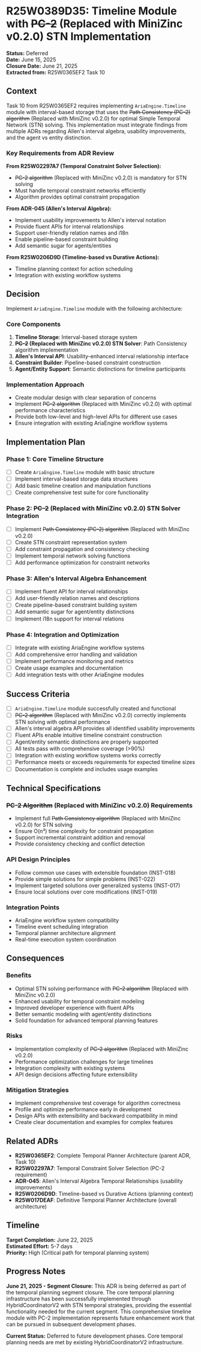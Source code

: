 # R25W0389D35: Timeline Module with ~~PC-2~~ (Replaced with MiniZinc v0.2.0) STN Implementation

<!-- @adr_serial R25W0389D35 -->

**Status:** Deferred  
**Date:** June 15, 2025  
**Closure Date:** June 21, 2025  
**Extracted from:** R25W0365EF2 Task 10

## Context

Task 10 from R25W0365EF2 requires implementing `AriaEngine.Timeline` module with interval-based storage that uses the ~~Path Consistency (PC-2) algorithm~~ (Replaced with MiniZinc v0.2.0) for optimal Simple Temporal Network (STN) solving. This implementation must integrate findings from multiple ADRs regarding Allen's interval algebra, usability improvements, and the agent vs entity distinction.

### Key Requirements from ADR Review

**From R25W02297A7 (Temporal Constraint Solver Selection):**

- ~~PC-2 algorithm~~ (Replaced with MiniZinc v0.2.0) is mandatory for STN solving
- Must handle temporal constraint networks efficiently
- Algorithm provides optimal constraint propagation

**From ADR-045 (Allen's Interval Algebra):**

- Implement usability improvements to Allen's interval notation
- Provide fluent APIs for interval relationships
- Support user-friendly relation names and i18n
- Enable pipeline-based constraint building
- Add semantic sugar for agents/entities

**From R25W0206D9D (Timeline-based vs Durative Actions):**

- Timeline planning context for action scheduling
- Integration with existing workflow systems

## Decision

Implement `AriaEngine.Timeline` module with the following architecture:

### Core Components

1. **Timeline Storage**: Interval-based storage system
2. **~~PC-2~~ (Replaced with MiniZinc v0.2.0) STN Solver**: Path Consistency algorithm implementation
3. **Allen's Interval API**: Usability-enhanced interval relationship interface
4. **Constraint Builder**: Pipeline-based constraint construction
5. **Agent/Entity Support**: Semantic distinctions for timeline participants

### Implementation Approach

- Create modular design with clear separation of concerns
- Implement ~~PC-2 algorithm~~ (Replaced with MiniZinc v0.2.0) with optimal performance characteristics
- Provide both low-level and high-level APIs for different use cases
- Ensure integration with existing AriaEngine workflow systems

## Implementation Plan

### Phase 1: Core Timeline Structure

- [ ] Create `AriaEngine.Timeline` module with basic structure
- [ ] Implement interval-based storage data structures
- [ ] Add basic timeline creation and manipulation functions
- [ ] Create comprehensive test suite for core functionality

### Phase 2: ~~PC-2~~ (Replaced with MiniZinc v0.2.0) STN Solver Integration

- [ ] Implement ~~Path Consistency (PC-2) algorithm~~ (Replaced with MiniZinc v0.2.0)
- [ ] Create STN constraint representation system
- [ ] Add constraint propagation and consistency checking
- [ ] Implement temporal network solving functions
- [ ] Add performance optimization for constraint networks

### Phase 3: Allen's Interval Algebra Enhancement

- [ ] Implement fluent API for interval relationships
- [ ] Add user-friendly relation names and descriptions
- [ ] Create pipeline-based constraint building system
- [ ] Add semantic sugar for agent/entity distinctions
- [ ] Implement i18n support for interval relations

### Phase 4: Integration and Optimization

- [ ] Integrate with existing AriaEngine workflow systems
- [ ] Add comprehensive error handling and validation
- [ ] Implement performance monitoring and metrics
- [ ] Create usage examples and documentation
- [ ] Add integration tests with other AriaEngine modules

## Success Criteria

- [ ] `AriaEngine.Timeline` module successfully created and functional
- [ ] ~~PC-2 algorithm~~ (Replaced with MiniZinc v0.2.0) correctly implements STN solving with optimal performance
- [ ] Allen's interval algebra API provides all identified usability improvements
- [ ] Fluent APIs enable intuitive timeline constraint construction
- [ ] Agent/entity semantic distinctions are properly supported
- [ ] All tests pass with comprehensive coverage (>90%)
- [ ] Integration with existing workflow systems works correctly
- [ ] Performance meets or exceeds requirements for expected timeline sizes
- [ ] Documentation is complete and includes usage examples

## Technical Specifications

### ~~PC-2 Algorithm~~ (Replaced with MiniZinc v0.2.0) Requirements

- Implement full ~~Path Consistency algorithm~~ (Replaced with MiniZinc v0.2.0) for STN solving
- Ensure O(n³) time complexity for constraint propagation
- Support incremental constraint addition and removal
- Provide consistency checking and conflict detection

### API Design Principles

- Follow common use cases with extensible foundation (INST-018)
- Provide simple solutions for simple problems (INST-022)
- Implement targeted solutions over generalized systems (INST-017)
- Ensure local solutions over core modifications (INST-019)

### Integration Points

- AriaEngine workflow system compatibility
- Timeline event scheduling integration
- Temporal planner architecture alignment
- Real-time execution system coordination

## Consequences

### Benefits

- Optimal STN solving performance with ~~PC-2 algorithm~~ (Replaced with MiniZinc v0.2.0)
- Enhanced usability for temporal constraint modeling
- Improved developer experience with fluent APIs
- Better semantic modeling with agent/entity distinctions
- Solid foundation for advanced temporal planning features

### Risks

- Implementation complexity of ~~PC-2 algorithm~~ (Replaced with MiniZinc v0.2.0)
- Performance optimization challenges for large timelines
- Integration complexity with existing systems
- API design decisions affecting future extensibility

### Mitigation Strategies

- Implement comprehensive test coverage for algorithm correctness
- Profile and optimize performance early in development
- Design APIs with extensibility and backward compatibility in mind
- Create clear documentation and examples for complex features

## Related ADRs

- **R25W0365EF2**: Complete Temporal Planner Architecture (parent ADR, Task 10)
- **R25W02297A7**: Temporal Constraint Solver Selection (PC-2 requirement)
- **ADR-045**: Allen's Interval Algebra Temporal Relationships (usability improvements)
- **R25W0206D9D**: Timeline-based vs Durative Actions (planning context)
- **R25W017DEAF**: Definitive Temporal Planner Architecture (overall architecture)

## Timeline

**Target Completion:** June 22, 2025  
**Estimated Effort:** 5-7 days  
**Priority:** High (Critical path for temporal planning system)

## Progress Notes

**June 21, 2025 - Segment Closure:**
This ADR is being deferred as part of the temporal planning segment closure. The core temporal planning infrastructure has been successfully implemented through HybridCoordinatorV2 with STN temporal strategies, providing the essential functionality needed for the current segment. This comprehensive timeline module with PC-2 implementation represents future enhancement work that can be pursued in subsequent development phases.

**Current Status:** Deferred to future development phases. Core temporal planning needs are met by existing HybridCoordinatorV2 infrastructure.
